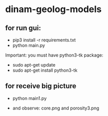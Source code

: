 # dinam-geolog-models

## for run gui:
 * pip3 install -r requirements.txt
 * python main.py
 
 Important: you must have python3-tk package:
 * sudo apt-get update
 * sudo apt-get install python3-tk
 
 ## for receive big picture
  * python main1.py
  
  * and observe: core.png and porosity3.png
